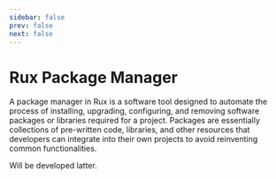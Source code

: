 ```yaml
---
sidebar: false
prev: false
next: false
---
```


# Rux Package Manager

A package manager in Rux is a software tool designed to automate the process of installing, upgrading, configuring, and removing software packages or libraries required for a project. Packages are essentially collections of pre-written code, libraries, and other resources that developers can integrate into their own projects to avoid reinventing common functionalities.

Will be developed latter.